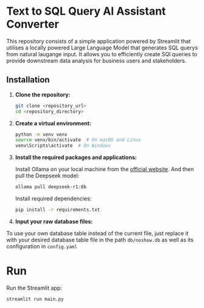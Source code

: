 # Text to SQL Query AI Assistant Converter

This repository consists of a simple application powered by Streamlit that
utilises a locally powered Large Language Model that generates SQL querys from
natural laugange input. It allows you to efficiently create SQl queries to
provide downstream data analysis for business users and stakeholders.

## Installation

1.  **Clone the repository:**

    ```bash
    git clone <repository_url>
    cd <repository_directory>
    ```

2.  **Create a virtual environment:**

    ```bash
    python -m venv venv
    source venv/bin/activate  # On macOS and Linux
    venv\Scripts\activate  # On Windows
    ```

3.  **Install the required packages and applications:**

    Install Ollama on your local machine from the [official website](https://ollama.com/). And then pull the Deepseek model:

    ```bash
    ollama pull deepseek-r1:8b
    ```

    Install required dependencies:

    ```bash
    pip install -r requirements.txt
    ```

4.  **Input your raw database files:**

To use your own database table instead of the current file, just
replace it with your desired database table file in the path `db/noshow.db` as
well as its configuration in `config.yaml`


# Run
Run the Streamlit app:

```bash
streamlit run main.py
```